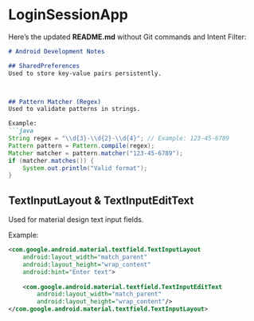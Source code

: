 # LoginSessionApp
Here’s the updated **README.md** without Git commands and Intent Filter:  

```markdown
# Android Development Notes

## SharedPreferences
Used to store key-value pairs persistently.



## Pattern Matcher (Regex)
Used to validate patterns in strings.

Example:
```java
String regex = "\\d{3}-\\d{2}-\\d{4}"; // Example: 123-45-6789
Pattern pattern = Pattern.compile(regex);
Matcher matcher = pattern.matcher("123-45-6789");
if (matcher.matches()) {
    System.out.println("Valid format");
}
```

## TextInputLayout & TextInputEditText
Used for material design text input fields.

Example:
```xml
<com.google.android.material.textfield.TextInputLayout
    android:layout_width="match_parent"
    android:layout_height="wrap_content"
    android:hint="Enter text">
    
    <com.google.android.material.textfield.TextInputEditText
        android:layout_width="match_parent"
        android:layout_height="wrap_content"/>
</com.google.android.material.textfield.TextInputLayout>
```



